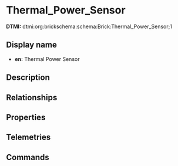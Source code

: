 # Thermal_Power_Sensor
**DTMI:** dtmi:org:brickschema:schema:Brick:Thermal_Power_Sensor;1
## Display name
- **en:** Thermal Power Sensor
## Description
## Relationships
## Properties
## Telemetries
## Commands
